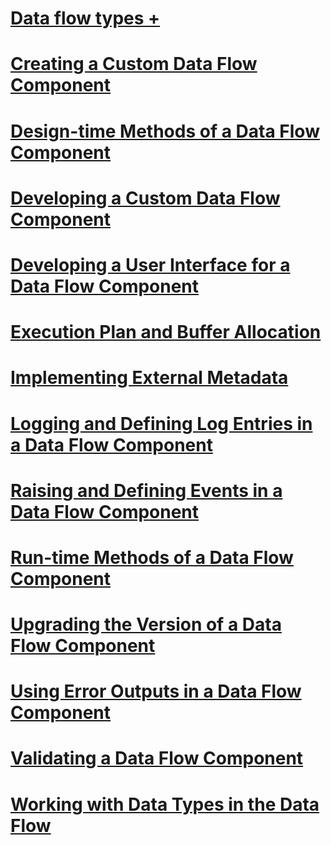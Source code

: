 # [Data flow types +](../../../integration-services/extending-packages-custom-objects-data-flow-types/index.md?toc=%2fsql%2fintegration-services%2fextending-packages-custom-objects-data-flow-types%2ftoc.json)
# [Creating a Custom Data Flow Component](creating-a-custom-data-flow-component.md)
# [Design-time Methods of a Data Flow Component](design-time-methods-of-a-data-flow-component.md)
# [Developing a Custom Data Flow Component](developing-a-custom-data-flow-component.md)
# [Developing a User Interface for a Data Flow Component](developing-a-user-interface-for-a-data-flow-component.md)
# [Execution Plan and Buffer Allocation](execution-plan-and-buffer-allocation.md)
# [Implementing External Metadata](implementing-external-metadata.md)
# [Logging and Defining Log Entries in a Data Flow Component](logging-and-defining-log-entries-in-a-data-flow-component.md)
# [Raising and Defining Events in a Data Flow Component](raising-and-defining-events-in-a-data-flow-component.md)
# [Run-time Methods of a Data Flow Component](run-time-methods-of-a-data-flow-component.md)
# [Upgrading the Version of a Data Flow Component](upgrading-the-version-of-a-data-flow-component.md)
# [Using Error Outputs in a Data Flow Component](using-error-outputs-in-a-data-flow-component.md)
# [Validating a Data Flow Component](validating-a-data-flow-component.md)
# [Working with Data Types in the Data Flow](working-with-data-types-in-the-data-flow.md)
